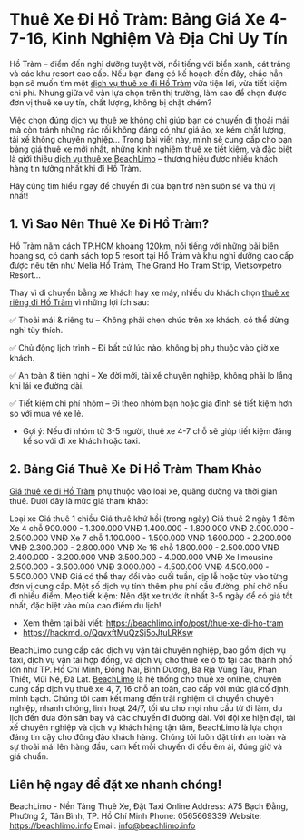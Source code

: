 # Thuê Xe Đi Hồ Tràm: Bảng Giá Xe 4-7-16, Kinh Nghiệm Và Địa Chỉ Uy Tín
Hồ Tràm – điểm đến nghỉ dưỡng tuyệt vời, nổi tiếng với biển xanh, cát trắng và các khu resort cao cấp. Nếu bạn đang có kế hoạch đến đây, chắc hẳn bạn sẽ muốn tìm một [dịch vụ thuê xe đi Hồ Tràm](https://beachlimo.info/post/thue-xe-di-ho-tram) vừa tiện lợi, vừa tiết kiệm chi phí. Nhưng giữa vô vàn lựa chọn trên thị trường, làm sao để chọn được đơn vị thuê xe uy tín, chất lượng, không bị chặt chém?

Việc chọn đúng dịch vụ thuê xe không chỉ giúp bạn có chuyến đi thoải mái mà còn tránh những rắc rối không đáng có như giá ảo, xe kém chất lượng, tài xế không chuyên nghiệp… Trong bài viết này, mình sẽ cung cấp cho bạn bảng giá thuê xe mới nhất, những kinh nghiệm thuê xe tiết kiệm, và đặc biệt là giới thiệu [dịch vụ thuê xe BeachLimo](https://beachlimo.info) – thương hiệu được nhiều khách hàng tin tưởng nhất khi đi Hồ Tràm.

Hãy cùng tìm hiểu ngay để chuyến đi của bạn trở nên suôn sẻ và thú vị nhất!
## 1. Vì Sao Nên Thuê Xe Đi Hồ Tràm?
Hồ Tràm nằm cách TP.HCM khoảng 120km, nổi tiếng với những bãi biển hoang sơ, có danh sách top 5 resort tại Hồ Tràm và khu nghỉ dưỡng cao cấp được nêu tên như Melia Hồ Tràm, The Grand Ho Tram Strip, Vietsovpetro Resort…

Thay vì di chuyển bằng xe khách hay xe máy, nhiều du khách chọn [thuê xe riêng đi Hồ Tràm](https://beachlimo.info/post/thue-xe-di-ho-tram) vì những lợi ích sau:

✅ Thoải mái & riêng tư – Không phải chen chúc trên xe khách, có thể dừng nghỉ tùy thích.

✅ Chủ động lịch trình – Đi bất cứ lúc nào, không bị phụ thuộc vào giờ xe khách.

✅ An toàn & tiện nghi – Xe đời mới, tài xế chuyên nghiệp, không phải lo lắng khi lái xe đường dài.

✅ Tiết kiệm chi phí nhóm – Đi theo nhóm bạn hoặc gia đình sẽ tiết kiệm hơn so với mua vé xe lẻ.

* Gợi ý: Nếu đi nhóm từ 3-5 người, thuê xe 4-7 chỗ sẽ giúp tiết kiệm đáng kể so với đi xe khách hoặc taxi.

## 2. Bảng Giá Thuê Xe Đi Hồ Tràm Tham Khảo
[Giá thuê xe đi Hồ Tràm](https://beachlimo.info/post/thue-xe-di-ho-tram) phụ thuộc vào loại xe, quãng đường và thời gian thuê. Dưới đây là mức giá tham khảo:

Loại xe	Giá thuê 1 chiều	Giá thuê khứ hồi (trong ngày)	Giá thuê 2 ngày 1 đêm
Xe 4 chỗ	900.000 - 1.300.000 VNĐ	1.400.000 - 1.800.000 VNĐ	2.000.000 - 2.500.000 VNĐ
Xe 7 chỗ	1.100.000 - 1.500.000 VNĐ	1.600.000 - 2.200.000 VNĐ	2.300.000 - 2.800.000 VNĐ
Xe 16 chỗ	1.800.000 - 2.500.000 VNĐ	2.400.000 - 3.200.000 VNĐ	3.500.000 - 4.000.000 VNĐ
Xe limousine	2.500.000 - 3.500.000 VNĐ	3.000.000 - 4.500.000 VNĐ	4.500.000 - 5.500.000 VNĐ
Giá có thể thay đổi vào cuối tuần, dịp lễ hoặc tùy vào từng đơn vị cung cấp.
Một số dịch vụ tính thêm phụ phí cầu đường, phí chờ nếu đi nhiều điểm.
Mẹo tiết kiệm: Nên đặt xe trước ít nhất 3-5 ngày để có giá tốt nhất, đặc biệt vào mùa cao điểm du lịch!
* Xem thêm tại bài viết: https://beachlimo.info/post/thue-xe-di-ho-tram
* https://hackmd.io/QqvxftMuQzSj5oJtuLRKsw

BeachLimo cung cấp các dịch vụ vận tải chuyên nghiệp, bao gồm dịch vụ taxi, dịch vụ vận tải hợp đồng, và dịch vụ cho thuê xe ô tô tại các thành phố lớn như TP. Hồ Chí Minh, Đồng Nai, Bình Dương, Bà Rịa Vũng Tàu, Phan Thiết, Mũi Né, Đà Lạt.
[BeachLimo](https://beachlimo.info) là hệ thống cho thuê xe online, chuyên cung cấp dịch vụ thuê xe 4, 7, 16 chỗ an toàn, cao cấp với mức giá cố định, minh bạch. Chúng tôi cam kết mang đến trải nghiệm di chuyển chuyên nghiệp, nhanh chóng, linh hoạt 24/7, tối ưu cho mọi nhu cầu từ đi làm, du lịch đến đưa đón sân bay và các chuyến đi đường dài.
Với đội xe hiện đại, tài xế chuyên nghiệp và dịch vụ khách hàng tận tâm, BeachLimo là lựa chọn đáng tin cậy cho đông đảo khách hàng. Chúng tôi luôn đặt tính an toàn và sự thoải mái lên hàng đầu, cam kết mỗi chuyến đi đều êm ái, đúng giờ và giá chuẩn.

## Liên hệ ngay để đặt xe nhanh chóng!
BeachLimo - Nền Tảng Thuê Xe, Đặt Taxi Online
Address: A75 Bạch Đằng, Phường 2, Tân Bình, TP. Hồ Chí Minh
Phone: 0565669339
Website: https://beachlimo.info
Email: info@beachlimo.info
